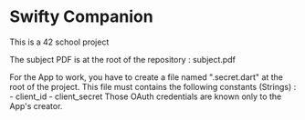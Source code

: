 # Swifty Companion

This is a 42 school project 

The subject PDF is at the root of the repository : subject.pdf

For the App to work, you have to create a file named ".secret.dart" at the root of the project.
This file must contains the following constants (Strings) :
    - client_id
    - client_secret
Those OAuth credentials are known only to the App's creator.

